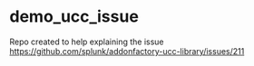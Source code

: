 # demo_ucc_issue

Repo created to help explaining the issue https://github.com/splunk/addonfactory-ucc-library/issues/211
